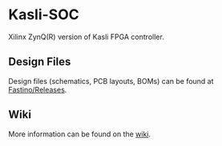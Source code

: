 # Kasli-SOC
Xilinx ZynQ(R)  version of Kasli FPGA controller.

## Design Files

Design files (schematics, PCB layouts, BOMs) can be found at [Fastino/Releases](https://github.com/sinara-hw/Kasli-SOC/releases).

## Wiki

More information can be found on the [wiki](https://github.com/sinara-hw/Kasli-SOC/wiki).
